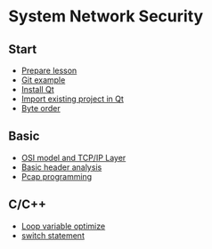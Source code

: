 System Network Security
=======================

## Start
* [Prepare lesson](/prepare-lesson/prepare-lesson)
* [Git example](/git-exam/git-exam)
* [Install Qt](/install-qt/install-qt)
* [Import existing project in Qt](/import-existing-project-in-qt/import-existing-project-in-qt)
* [Byte order](/byte-order/byte-order)

## Basic
* [OSI model and TCP/IP Layer](/osi-and-tcp/osi-and-tcp)
* [Basic header analysis](/basic-header-analysis/basic-header-analysis)
* [Pcap programming](/pcap-programming/pcap-programming)

## C/C++
* [Loop variable optimize](/loop-variable-optimize/loop-variable-optimize)
* [switch statement](/switch-statement/switch-statement)
